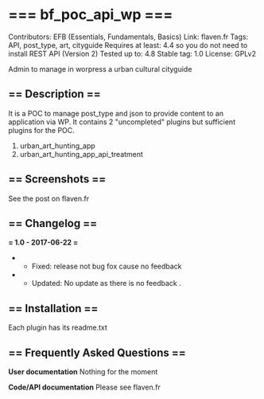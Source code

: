 # === bf_poc_api_wp ===
Contributors: EFB (Essentials, Fundamentals, Basics)
Link: flaven.fr
Tags: API, post_type, art, cityguide
Requires at least: 4.4 so you do not need to install REST API (Version 2)
Tested up to: 4.8
Stable tag: 1.0
License: GPLv2

Admin to manage in worpress a urban cultural cityguide

## == Description ==
It is a POC to manage post_type and json to provide content to an application via WP.
It contains 2 "uncompleted" plugins but sufficient plugins for the POC.

1. urban_art_hunting_app
2. urban_art_hunting_app_api_treatment


## == Screenshots ==
See the post on flaven.fr


## == Changelog ==

**= 1.0 - 2017-06-22 =**
- * Fixed: release not bug fox cause no feedback
- * Updated: No update as there is no feedback .


## == Installation ==
Each plugin has its readme.txt



## == Frequently Asked Questions ==

**User documentation**
Nothing for the moment

**Code/API documentation**
Please see flaven.fr
